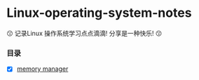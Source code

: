 # Linux-operating-system-notes
:kissing: 记录Linux 操作系统学习点点滴滴! 分享是一种快乐! :kissing:

### 目录
- [x] [memory manager](memory_management) 
